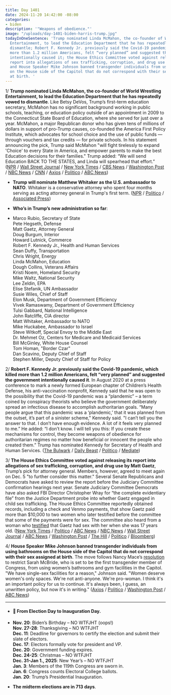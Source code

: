 ```yaml
---
title: Day 1401
date: 2024-11-20 14:42:00 -08:00
categories:
- biden
description: '"Weapons of obedience."'
image: "/uploads/day-1401-biden-harris-trump.jpg"
todayInOneSentence: 'Trump nominated Linda McMahon, the co-founder of World Wrestling
  Entertainment, to lead the Education Department that he has repeatedly vowed to
  dismantle; Robert F. Kennedy Jr. previously said the Covid-19 pandemic, which killed
  more than 1.2 million Americans, felt “very planned” and suggested the government
  intentionally caused it; the House Ethics Committee voted against releasing its
  report into allegations of sex trafficking, corruption, and drug use by Matt Gaetz;
  and House Speaker Mike Johnson banned transgender individuals from using bathrooms
  on the House side of the Capitol that do not correspond with their sex assigned
  at birth. '
---
```


1/ **Trump nominated Linda McMahon, the co-founder of World Wrestling Entertainment, to lead the Education Department that he has repeatedly vowed to dismantle**. Like Betsy DeVos, Trump’s first-term education secretary, McMahon has no significant background working in public schools, teaching, or education policy outside of an appointment in 2009 to the Connecticut State Board of Education, where she served for just over a year. McMahon, a major Republican donor who has given tens of millions of dollars in support of pro-Trump causes, co-founded the America First Policy Institute, which advocates for school choice and the use of public funds — through vouchers and tax credits — for private schools. In his statement announcing the pick, Trump said McMahon "will fight tirelessly to expand 'Choice' to every State in America, and empower parents to make the best Education decisions for their families." Trump added: “We will send Education BACK TO THE STATES, and Linda will spearhead that effort.” ([NPR](https://www.npr.org/2024/11/19/nx-s1-5192689/education-department-trump-linda-mcmahon) / [Wall Street Journal](https://www.wsj.com/politics/policy/trump-to-nominate-linda-mcmahon-to-lead-education-department-33e3e095) / [New York Times](https://www.nytimes.com/2024/11/19/us/politics/linda-mcmahon-education-secretary-trump.html) / [CBS News](https://www.cbsnews.com/news/trump-to-pick-linda-mcmahon-head-department-of-education-sources/) / [Washington Post](https://www.washingtonpost.com/politics/2024/11/19/linda-mcmahon-trump-administration-wwe-allegations/) / [NBC News](https://www.nbcnews.com/politics/donald-trump/trump-names-linda-mcmahon-pick-education-secretary-rcna180917) / [CNN](https://www.cnn.com/2024/11/19/politics/linda-mcmahon-education-secretary-trump) / [Axios](https://www.cnn.com/2024/11/19/politics/linda-mcmahon-education-secretary-trump) / [Politico](https://www.politico.com/news/2024/11/19/linda-mcmahon-trump-education-secretary-pick-00188507) / [ABC News](https://abcnews.go.com/Politics/trump-picks-linda-mcmahon-head-department-education/story?id=116033211))

* **Trump will nominate Matthew Whitaker as the U.S. ambassador to NATO**. Whitaker is a conservative attorney who spent four months serving as acting attorney general in Trump's first term. ([NPR](https://www.npr.org/2024/11/20/nx-s1-5188699/trump-matthew-whitaker-nato) / [Politico](https://www.politico.com/live-updates/2024/11/20/congress/matthew-whitaker-nato-ambassador-donald-trump-00190615) / [Associated Press](https://apnews.com/article/trump-whitaker-transition-appointment-nato-attorney-general-a09b1214770b86aff85d5ecffaf63a52))

* **Who’s in Trump’s new administration so far**:

* Marco Rubio, Secretary of State \
  Pete Hegseth, Defense \
  Matt Gaetz, Attorney General \
  Doug Burgum, Interior \
  Howard Lutnick, Commerce \
  Robert F. Kennedy Jr., Health and Human Services \
  Sean Duffy, Transportation \
  Chris Wright, Energy \
  Linda McMahon, Education \
  Dough Collins, Veterans Affairs \
  Kristi Noem, Homeland Security \
  Mike Waltz, National Security \
  Lee Zeldin, EPA \
  Elise Stefanik, UN Ambassador \
  Susie Wiles, Chief of Staff \
  Elon Musk, Department of Government Efficiency \
  Vivek Ramaswamy, Department of Government Efficiency \
  Tulsi Gabbard, National Intelligence \
  John Ratcliffe, CIA director \
  Matt Whitaker, Ambassador to NATO \
  Mike Huckabee, Ambassador to Israel \
  Steve Witkoff, Special Envoy to the Middle East \
  Dr. Mehmet Oz, Centers for Medicare and Medicaid Services \
  Bill McGinley, White House Counsel \
  Tom Homan, "Border Czar" \
  Dan Scavino, Deputy Chief of Staff \
  Stephen Miller, Deputy Chief of Staff for Policy

2/ **Robert F. Kennedy Jr. previously said the Covid-19 pandemic, which killed more than 1.2 million Americans, felt “very planned” and suggested the government intentionally caused it**. In August 2020 at a press conference to mark a newly formed European chapter of Children’s Health Defense, his anti-vaccination nonprofit, Kennedy said that he was open to the possibility that the Covid-19 pandemic was a “plandemic” – a term coined by conspiracy theorists who believe the government deliberately spread an infectious disease to accomplish authoritarian goals. “Many people argue that this pandemic was a ‘plandemic,’ that it was planned from the outset, it’s part of a sinister scheme," Kennedy said. "I can’t tell you the answer to that. I don’t have enough evidence. A lot of it feels very planned to me.” He added: “I don’t know. I will tell you this: If you create these mechanisms for control, they become weapons of obedience for authoritarian regimes no matter how beneficial or innocent the people who created them.” Trump has nominated Kennedy for Secretary of Health and Human Services. ([The Bulwark]() / [Daily Beast](https://www.thedailybeast.com/unearthed-clip-shows-rfk-jr-going-full-tinfoil-hat-on-covid-plandemic-conspiracy/) / [Politico](https://www.politico.com/newsletters/politico-nightly/2024/11/19/rfk-jr-s-surprising-support-00190479) / [Mediate](https://www.mediaite.com/news/unearthed-video-clips-show-rfk-jr-supporting-conspiracies-about-the-covid-19-pandemic-being-government-planned-bioterrorism/))

3/ **The House Ethics Committee voted against releasing its report into allegations of sex trafficking, corruption, and drug use by Matt Gaetz**, Trump’s pick for attorney general. Members, however, agreed to meet again on Dec. 5 "to further consider this matter." Several Senate Republicans and Democrats have asked to review the report before the Judiciary Committee confirmation hearings next year. Senate Judiciary Committee Democrats have also asked FBI Director Christopher Wray for “the complete evidentiary file” from the Justice Department probe into whether Gaetz engaged in child sex trafficking. The House Ethics Committee reportedly obtained records, including a check and Venmo payments, that show Gaetz paid more than $10,000 to two women who later testified before the committee that some of the payments were for sex. The committee also heard from a woman who [testified](https://abcnews.go.com/US/woman-testified-house-ethics-committee-gaetz-sex-17/story?id=115867555) that Gaetz had sex with her when she was 17 years old. ([New York Times](https://www.nytimes.com/live/2024/11/20/us/trump-news-gaetz) / [Politico](https://www.politico.com/live-updates/2024/11/20/congress/ethics-panel-does-not-agree-to-release-gaetz-report-00190655) / [ABC News](https://abcnews.go.com/Politics/ethics-committee-meet-clear-vote-gaetz-report-agenda/story?id=116019033) / [NBC News](https://www.nbcnews.com/politics/congress/house-ethics-committee-meet-whether-release-matt-gaetz-report-rcna180808) / [Wall Street Journal](https://www.wsj.com/politics/ethics-committee-meets-to-consider-releasing-matt-gaetz-report-4632931b) / [ABC News](https://abcnews.go.com/US/gaetz-10k-venmo-payments-2-women-testified-house/story?id=116019367) / [Washington Post](https://www.washingtonpost.com/politics/2024/11/20/gaetz-investigation-house-ethics-committee-vance/) / [The Hill](https://thehill.com/homenews/senate/5000138-senate-democrats-fbi-file-matt-gaetz-sex-trafficking-trump-ag/) / [Politico](https://www.politico.com/live-updates/2024/11/20/congress/matt-gaetz-fbi-files-judiciary-committee-democrats-00190650) / [Bloomberg](https://www.bloomberg.com/news/articles/2024-11-20/republican-senators-want-fbi-background-checks-for-gaetz-hegseth-gabbard))

4/ **House Speaker Mike Johnson banned transgender individuals from using bathrooms on the House side of the Capitol that do not correspond with their sex assigned at birth**. The move follows Nancy Mace’s [resolution](https://whatthefuckjusthappenedtoday.com/2024/11/19/day-1400/#4-republican-nancy-mace-introduced-a) to restrict Sarah McBride, who is set to be the first transgender member of Congress, from using women’s bathrooms and gym facilities in the Capitol. "We have single-sex facilities for a reason," Johnson said. "Women deserve women's only spaces. We're not anti-anyone. We're pro-woman. I think it's an important policy for us to continue. It's always been, I guess, an unwritten policy, but now it's in writing." ([Axios](https://www.axios.com/2024/11/20/mike-johnson-trans-women-capitol-bathrooms) / [Politico](https://www.politico.com/live-updates/2024/11/20/congress/johnson-on-capitol-hill-bathrooms-00190645) / [Washington Post](https://www.washingtonpost.com/politics/2024/11/20/transgender-bathrooms-capitol-johnson/) / [ABC News](https://abcnews.go.com/Politics/speaker-johnson-transgender-women-allowed-womens-restrooms-capitol/story?id=116053769))

---

* #### 📅 From Election Day to Inauguration Day.

* **Nov. 20**: Biden’s Birthday – NO WTFJHT (oops!) \
  **Nov. 27-28**: Thanksgiving – NO WTFJHT \
  **Dec. 11**: Deadline for governors to certify the election and submit their slate of electors. \
  **Dec. 17**: Electors formally vote for president and VP. \
  **Dec. 20**: Government funding expires. \
  **Dec. 24-25**: Christmas – NO WTFJHT \
  **Dec. 31-Jan 1., 2025**: New Year’s – NO WTFJHT \
  **Jan. 3**: Members of the 119th Congress are sworn in. \
  **Jan. 6**: Congress counts Electoral College ballots. \
  **Jan. 20**: Trump’s Presidential Inauguration.

* **The midterm elections are in 713 days**.
